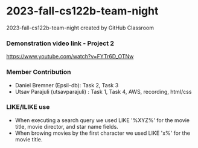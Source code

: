 # 2023-fall-cs122b-team-night
2023-fall-cs122b-team-night created by GitHub Classroom

### Demonstration video link - Project 2
https://www.youtube.com/watch?v=FYTr6D_OTNw

### Member Contribution
- Daniel Bremner (Epsil-db): Task 2, Task 3
- Utsav Parajuli (utsavparajuli) : Task 1, Task 4, AWS, recording, html/css

### LIKE/ILIKE use
 - When executing a search query we used LIKE '%XYZ%' for the movie title, movie director, and star name fields.
 - When browing movies by the first character we used LIKE 'x%' for the movie title. 
